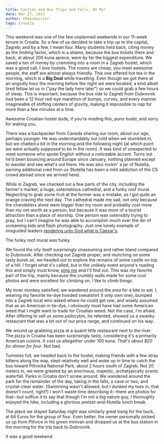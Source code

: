 ```yaml
---
title: Castles and Bus Trips and Falls, Oh My!
date: Mar 27, 2011
author: Cheezmeister
tags: Croatia
---
```


This weekend was one of the few unplanned weekends in our 11-week tenure in Croatia. So a few of us decided to take a trip up to the capital, Zagreb; and by a few, I mean four. Many students held back, citing money as the limiting factor, which is a shame, because the bus tickets there and back, at about 200 kuna apiece, were by far the biggest expenditure. We saved a ton of money by cramming into a room in a Zagreb hostel, which was a good call. I *love* hostels. The rooms are cheap, you meet awesome people, the staff are almost always friendly. This one offered hot tea in the morning, which is a **Big Deal** while travelling. Even though we got there at an ungodly hour the morning before the night we were booked, a kind albeit tired fellow let us in ("pay the lady here later") so we could grab a few hours of sleep. This is important, because the bus ride to Zagreb from Dubrovnik had been a 12 hour red-eye marathon of bumps, curves, and every manner imagineable of shifting centers of gravity, making it impossible to nap for more than a few minutes at a time. 

Awesome Croatian hostel dude, if you're reading this, *puno hvala*, and sorry for waking you.

There was a backpacker from Canada sharing our room, about our age, perhaps younger. He was understandably out cold when we stumbled in, but we chatted a bit in the morning and the following night (at which point we were actually *supposed* to be in the room). It was kind of unexpected to meet someone who spoke English without a noticeable accent. Turns out he'd been bouncing around Europe since January, nothing planned except to wander and see what's out there. He was also rockin' a jar of Nutella, earning additional cred from us (Nutella has been a mild addiction of the CS crowd abroad since we arrived here). 

While in Zagreb, we checked out a few parts of the city, including the farmer's market, a huge, ostentatious cathedral, and a funky roof mural. Neglecting to grab some fruit at the former was a mistake, as I got quite an orange craving the next day. The cathedral made me sad, not only because the chandeliers alone were bigger than my room and probably cost more than my net worth as a person, but because it was more of a tourist attraction than a place of worship. One person was ostensibly trying to pray, but I can't imagine he was able to accomplish much over the din of screaming kids and flash photography. Just one lonely example of misguided leaders [rendering unto God what is Caesar's](http://en.wikipedia.org/wiki/Render_unto_Caesar). 

The funky roof mural was funky. 

We found the city itself surprisingly unassuming and rather bland compared to Dubrovnik. After checking out Zagreb proper, and munching on some tasty *burek sir*, we headed out to explore the remains of some castle on top of a hill. I forget what it's called, but in the unlikely event anyone's reading this and simply must know, [ping me]($root/contact.html) and I'll find out. This was my favorite part of the trip, mainly because the crumbly walls made for some cool photos and were excellent for climbing on. I like to climb things.

My inner monkey satisfied, we wandered around the area for a bite to eat. I, wearing my favorite tie-dye hooded sweatshirt (I only own one), bumped into a Zagreb local who asked where he could get one, and wisely assumed that as an American in tie-dye, I *obviously* must have had some American weed that I might want to trade for Croatian weed. Not the case, I'm afraid. After offering to sell us some psilocybin, he relented, showed us a swanky restaurant that was a bit out of our price range, and continued on his way.

We wound up grabbing pizza at a quaint little restaurant next to the river. The pizza in Croatia has been surprisingly tasty, considering it's a primarily American cuisine. It cost us altogether under 100 kuna. *That's about $20 for dinner for four*. Not bad.

Tummies full, we headed back to the hostel, making friends with a few stray kittens along the way, slept relatively well and woke up in time to catch the bus toward Plitvicka National Park, about 2 hours south of Zagreb. Not 20 meters in, we were greeted by an enormous, majestic, archetypically scenic waterfall. Parks in Croatia don't screw around. We wandered around the park for the remainder of the day, taking in the falls, a cave or two, and crystal-clear water. (Swimming wasn't allowed, but I dunked my toes in; that doesn't count, right?) I won't waste time describing it--there are photos for that--but suffice it to say that though I'm not a big nature guy, I thoroughly enjoyed the hike, including a glorious pretzel-and-Nutella lunch break. 

The place we stayed Saturday night was similarly great bang for the buck, at 64 Euros for the group of four. Even better, the owner personally picked us up from Plitvice in his green minivan and dropped us at the bus station in the morning for the trip back to Dubrovnik.

It was a good weekend.

